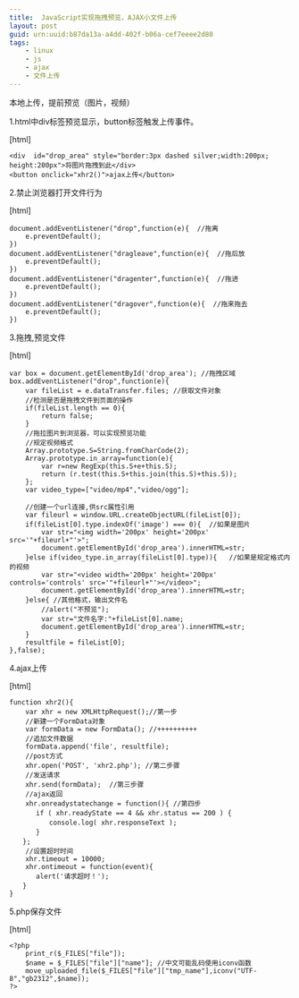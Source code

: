 ```yaml
---
title:  JavaScript实现拖拽预览，AJAX小文件上传
layout: post
guid: urn:uuid:b87da13a-a4dd-402f-b06a-cef7eeee2d80
tags:
    - linux
    - js
    - ajax
    - 文件上传
---
```

本地上传，提前预览（图片，视频）

1.html中div标签预览显示，button标签触发上传事件。

[html] 

    <div  id="drop_area" style="border:3px dashed silver;width:200px; height:200px">将图片拖拽到此</div>  
    <button onclick="xhr2()">ajax上传</button>  


2.禁止浏览器打开文件行为

[html] 

    document.addEventListener("drop",function(e){  //拖离   
        e.preventDefault();      
    })  
    document.addEventListener("dragleave",function(e){  //拖后放   
        e.preventDefault();      
    })  
    document.addEventListener("dragenter",function(e){  //拖进  
        e.preventDefault();      
    })  
    document.addEventListener("dragover",function(e){  //拖来拖去    
        e.preventDefault();      
    })  


3.拖拽,预览文件

[html] 

    var box = document.getElementById('drop_area'); //拖拽区域     
    box.addEventListener("drop",function(e){           
        var fileList = e.dataTransfer.files; //获取文件对象    
        //检测是否是拖拽文件到页面的操作            
        if(fileList.length == 0){                
            return false;            
        }             
        //拖拉图片到浏览器，可以实现预览功能    
        //规定视频格式  
        Array.prototype.S=String.fromCharCode(2);  
        Array.prototype.in_array=function(e){  
            var r=new RegExp(this.S+e+this.S);  
            return (r.test(this.S+this.join(this.S)+this.S));  
        };  
        var video_type=["video/mp4","video/ogg"];  
          
        //创建一个url连接,供src属性引用  
        var fileurl = window.URL.createObjectURL(fileList[0]);                
        if(fileList[0].type.indexOf('image') === 0){  //如果是图片  
            var str="<img width='200px' height='200px' src='"+fileurl+"'>";  
            document.getElementById('drop_area').innerHTML=str;                   
        }else if(video_type.in_array(fileList[0].type)){   //如果是规定格式内的视频                    
            var str="<video width='200px' height='200px' controls='controls' src='"+fileurl+"'></video>";  
            document.getElementById('drop_area').innerHTML=str;        
        }else{ //其他格式，输出文件名  
            //alert("不预览");  
            var str="文件名字:"+fileList[0].name;  
            document.getElementById('drop_area').innerHTML=str;      
        }         
        resultfile = fileList[0];             
    },false);  


4.ajax上传

[html] 

    function xhr2(){  
        var xhr = new XMLHttpRequest();//第一步  
        //新建一个FormData对象  
        var formData = new FormData(); //++++++++++  
        //追加文件数据  
        formData.append('file', resultfile);  
        //post方式  
        xhr.open('POST', 'xhr2.php'); //第二步骤  
        //发送请求  
        xhr.send(formData);  //第三步骤  
        //ajax返回  
        xhr.onreadystatechange = function(){ //第四步  
    　　　　if ( xhr.readyState == 4 && xhr.status == 200 ) {  
    　　　　　　console.log( xhr.responseText );        
    　　　　}  
    　　};  
        //设置超时时间  
        xhr.timeout = 10000;  
        xhr.ontimeout = function(event){  
    　　　　alert('请求超时！');  
    　　}           
    }  


5.php保存文件

[html] 

    <?php  
        print_r($_FILES["file"]);  
        $name = $_FILES["file"]["name"]; //中文可能乱码使用iconv函数  
        move_uploaded_file($_FILES["file"]["tmp_name"],iconv("UTF-8","gb2312",$name));  
    ?>  